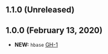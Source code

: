 ## 1.1.0 (Unreleased)
## 1.0.0 (February 13, 2020)

- **NEW:** `hbase` [GH-1]( https://github.com/terraform-alicloud-modules/terraform-alicloud-hbase-cluster/pull/1)

